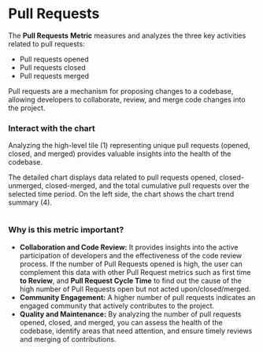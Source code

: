 # Pull Requests

The **Pull Requests** **Metric** measures and analyzes the three key activities related to pull requests:

* Pull requests opened
* Pull requests closed
* Pull requests merged

Pull requests are a mechanism for proposing changes to a codebase, allowing developers to collaborate, review, and merge code changes into the project.

### Interact with the chart

Analyzing the high-level tile (1) representing unique pull requests (opened, closed, and merged) provides valuable insights into the health of the codebase.

The detailed chart displays data related to pull requests opened, closed-unmerged, closed-merged, and the total cumulative pull requests over the selected time period. On the left side, the chart shows the chart trend summary (4). &#x20;

<figure><img src="../../../../.gitbook/assets/2023-06-27_17h27_26.png" alt=""><figcaption></figcaption></figure>

### Why is this metric important?

* **Collaboration and Code Review:** It provides insights into the active participation of developers and the effectiveness of the code review process. If the number of Pull Requests opened is high, the user can complement this data with other Pull Request metrics such as first time **to Review**, and **Pull Request Cycle Time** to find out the cause of the high number of Pull Requests open but not acted upon/closed/merged.&#x20;
* **Community Engagement:** A higher number of pull requests indicates an engaged community that actively contributes to the project.
* **Quality and Maintenance:** By analyzing the number of pull requests opened, closed, and merged, you can assess the health of the codebase, identify areas that need attention, and ensure timely reviews and merging of contributions.

